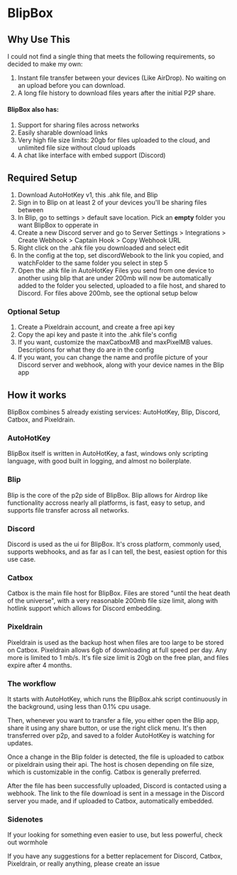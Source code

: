 # BlipBox
## Why Use This

I could not find a single thing that meets the following requirements, so decided to make my own:
1. Instant file transfer between your devices (Like AirDrop). No waiting on an upload before you can download.
2. A long file history to download files years after the initial P2P share.

#### BlipBox also has:

1. Support for sharing files across networks
2. Easily sharable download links
3. Very high file size limits: 20gb for files uploaded to the cloud, and unlimited file size without cloud uploads
4. A chat like interface with embed support (Discord)

## Required Setup
1. Download AutoHotKey v1, this .ahk file, and Blip
2. Sign in to Blip on at least 2 of your devices you'll be sharing files between
3. In Blip, go to settings > default save location. Pick an **empty** folder you want BlipBox to opperate in
4. Create a new Discord server and go to Server Settings > Integrations > Create Webhook > Captain Hook > Copy Webhook URL
5. Right click on the .ahk file you downloaded and select edit
6. In the config at the top, set discordWebook to the link you copied, and watchFolder to the same folder you select in step 5
7. Open the .ahk file in AutoHotKey
Files you send from one device to another using blip that are under 200mb will now be automatically added to the folder you selected, uploaded to a file host, and shared to Discord. For files above 200mb, see the optional setup below

### Optional Setup
1. Create a Pixeldrain account, and create a free api key
2. Copy the api key and paste it into the .ahk file's config
3. If you want, customize the maxCatboxMB and maxPixelMB values. Descriptions for what they do are in the config
4. If you want, you can change the name and profile picture of your Discord server and webhook, along with your device names in the Blip app

## How it works
BlipBox combines 5 already existing services: AutoHotKey, Blip, Discord, Catbox, and Pixeldrain.

### AutoHotKey
BlipBox itself is written in AutoHotKey, a fast, windows only scripting language, with good built in logging, and almost no boilerplate.

### Blip
Blip is the core of the p2p side of BlipBox. Blip allows for Airdrop like functionality accross nearly all platforms, is fast, easy to setup, and supports file transfer across all networks.

### Discord
Discord is used as the ui for BlipBox. It's cross platform, commonly used, supports webhooks, and as far as I can tell, the best, easiest option for this use case.

### Catbox
Catbox is the main file host for BlipBox. Files are stored "until the heat death of the universe", with a very reasonable 200mb file size limit, along with hotlink support which allows for Discord embedding.

### Pixeldrain
Pixeldrain is used as the backup host when files are too large to be stored on Catbox. Pixeldrain allows 6gb of downloading at full speed per day. Any more is limited to 1 mb/s. It's file size limit is 20gb on the free plan, and files expire after 4 months.

### The workflow
It starts with AutoHotKey, which runs the BlipBox.ahk script continuously in the background, using less than 0.1% cpu usage.

Then, whenever you want to transfer a file, you either open the Blip app, share it using any share button, or use the right click menu. It's then transferred over p2p, and saved to a folder AutoHotKey is watching for updates.

Once a change in the Blip folder is detected, the file is uploaded to catbox or pixeldrain using their api. The host is chosen depending on file size, which is customizable in the config. Catbox is generally preferred.

After the file has been successfully uploaded, Discord is contacted using a webhook. The link to the file download is sent in a message in the Discord server you made, and if uploaded to Catbox, automatically embedded.

### Sidenotes
If your looking for something even easier to use, but less powerful, check out wormhole

If you have any suggestions for a better replacement for Discord, Catbox, Pixeldrain, or really anything, please create an issue